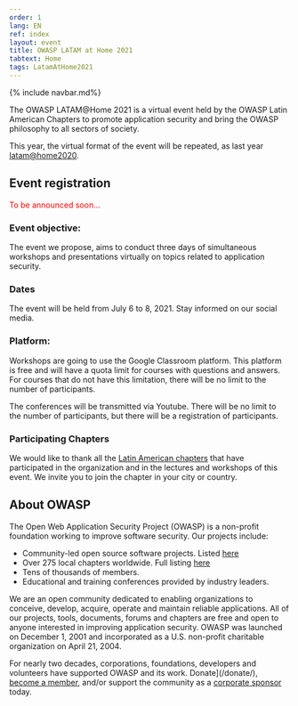 ```yaml
---
order: 1
lang: EN
ref: index
layout: event
title: OWASP LATAM at Home 2021
tabtext: Home
tags: LatamAtHome2021
---
```

{% include navbar.md%}

The OWASP LATAM@Home 2021 is a virtual event held by the OWASP Latin American Chapters to promote application security and bring the OWASP philosophy to all sectors of society.

This year, the virtual format of the event will be repeated, as last year [latam@home2020](/www-event-2020-latam-at-home/).

## Event registration
<p><span style="color:red">
To be announced soon...
</span></p>

### Event objective:
The event we propose, aims to conduct three days of simultaneous workshops and presentations virtually on topics related to application security.

### Dates
The event will be held from July 6 to 8, 2021. Stay informed on our social media.

### Platform:
Workshops are going to use the Google Classroom platform. This platform is free and will have a quota limit for courses with questions and answers. For courses that do not have this limitation, there will be no limit to the number of participants.

The conferences will be transmitted via Youtube. There will be no limit to the number of participants, but there will be a registration of participants.

### Participating Chapters
We would like to thank all the [Latin American chapters](http://www.owasp.org/chapters/#SouthAmerica) that have participated in the organization and in the lectures and workshops of this event. We invite you to join the chapter in your city or country.

## About OWASP
The Open Web Application Security Project (OWASP) is a non-profit foundation working to improve software security. Our projects include:
- Community-led open source software projects. Listed [here](/projects)
- Over 275 local chapters worldwide. Full listing [here](/chapters)
- Tens of thousands of members.
- Educational and training conferences provided by industry leaders.

We are an open community dedicated to enabling organizations to conceive, develop, acquire, operate and maintain reliable applications. All of our projects, tools, documents, forums and chapters are free and open to anyone interested in improving application security. OWASP was launched on December 1, 2001 and incorporated as a U.S. non-profit charitable organization on April 21, 2004.

For nearly two decades, corporations, foundations, developers and volunteers have supported OWASP and its work. Donate](/donate/), [become a member](/membership/), and/or support the community as a [corporate sponsor](/supporters/) today.
